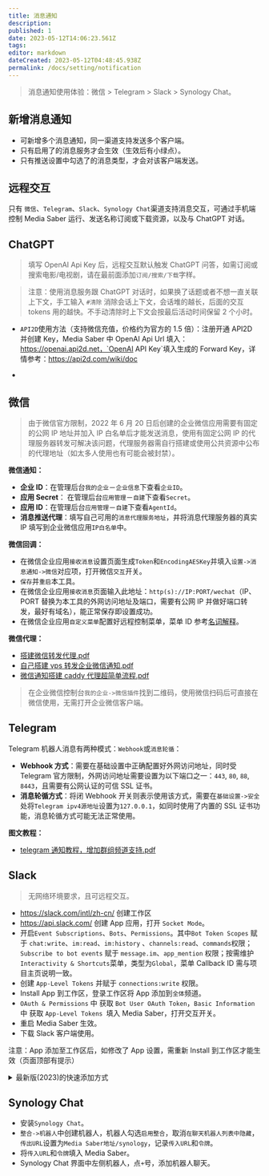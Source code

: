 ```yaml
---
title: 消息通知
description:
published: 1
date: 2023-05-12T14:06:23.561Z
tags:
editor: markdown
dateCreated: 2023-05-12T04:48:45.938Z
permalink: /docs/setting/notification
---
```


> 消息通知使用体验：微信 > Telegram > Slack > Synology Chat。

## 新增消息通知

- 可新增多个消息通知，同一渠道支持发送多个客户端。
- 只有启用了的消息服务才会生效（生效后有小绿点）。
- 只有推送设置中勾选了的消息类型，才会对该客户端发送。

## 远程交互

只有 `微信`、`Telegram`、`Slack`、`Synology Chat`渠道支持消息交互，可通过手机端控制 Media Saber 运行、发送名称订阅或下载资源，以及与 ChatGPT 对话。

## ChatGPT

> 填写 OpenAI Api Key 后，远程交互默认触发 ChatGPT 问答，如需订阅或搜索电影/电视剧，请在最前面添加`订阅/搜索/下载`字样。

> 注意：使用消息服务跟 ChatGPT 对话时，如果换了话题或者不想一直关联上下文，手工输入 `#清除` 消除会话上下文，会话堆的越长，后面的交互 tokens 用的越快。不手动清除时上下文会按最后活动时间保留 2 个小时。

- `API2D`使用方法（支持微信充值，价格约为官方的 1.5 倍）：注册开通 API2D 并创建 Key，Media Saber 中 OpenAI Api Url 填入：https://openai.api2d.net，`OpenAI API Key`填入生成的 Forward Key，详情参考：https://api2d.com/wiki/doc

-

## 微信

> 由于微信官方限制，2022 年 6 月 20 日后创建的企业微信应用需要有固定的公网 IP 地址并加入 IP 白名单后才能发送消息，使用有固定公网 IP 的代理服务器转发可解决该问题，代理服务器需自行搭建或使用公共资源中公布的代理地址（如太多人使用也有可能会被封禁）。

**微信通知：**

- **企业 ID**：在管理后台`我的企业`－`企业信息`下查看`企业ID`。
- **应用 Secret**： 在管理后台`应用管理`－`自建`下查看`Secret`。
- **应用 ID**：在管理后台`应用管理`－`自建`下查看`AgentId`。
- **消息推送代理**：填写自己可用的`消息代理服务地址`，并将消息代理服务器的真实 IP 填写到企业微信应用`IP白名单`中。

**微信回调：**

- 在微信企业应用`接收消息`设置页面生成`Token`和`EncodingAESKey`并填入`设置->消息通知->微信`对应项，打开微信`交互`开关。
- `保存`并`重启`本工具。
- 在微信企业应用`接收消息`页面输入此地址：`http(s)://IP:PORT/wechat`（IP、PORT 替换为本工具的外网访问地址及端口，需要有公网 IP 并做好端口转发，最好有域名），能正常保存即设置成功。
- 在微信企业应用`自定义菜单`配置好远程控制菜单，菜单 ID 参考[名词解释](/docs/other/glossary/#远程交互命令)。

**微信代理：**

- [搭建微信转发代理.pdf](/files/搭建微信转发代理_.pdf)
- [自己搭建 vps 转发企业微信通知.pdf](/files/自己搭建vps转发企业微信通知.pdf)
- [微信通知搭建 caddy 代理超简单流程.pdf](/files/微信通知搭建caddy代理超简单流程.pdf)

> 在企业微信控制台`我的企业->微信插件`找到二维码，使用微信扫码后可直接在微信使用，无需打开企业微信客户端。

## Telegram

Telegram 机器人消息有两种模式：`Webhook`或`消息轮循`：

- **Webhook 方式**：需要在基础设置中正确配置好外网访问地址，同时受 Telegram 官方限制，外网访问地址需要设置为以下端口之一：`443`, `80`, `88`, `8443`，且需要有公网认证的可信 SSL 证书。
- **消息轮循方式**：将闭 Webhook 开关则表示使用该方式，需要在`基础设置->安全`处将`Telegram ipv4源地址`设置为`127.0.0.1`，如同时使用了内置的 SSL 证书功能，消息轮循方式可能无法正常使用。

**图文教程：**

- [telegram 通知教程，增加群组频道支持.pdf](/files/telegram通知教程，增加群组频道支持.pdf)

## Slack

> 无网络环境要求，且可远程交互。

- https://slack.com/intl/zh-cn/ 创建工作区
- https://api.slack.com/ 创建 App 应用，打开 `Socket Mode`。
- 开启`Event Subscriptions`、`Bots`、`Permissions`。其中`Bot Token Scopes` 赋于 `chat:write`、`im:read`、`im:history` 、`channels:read`、`commands`权限；`Subscribe to bot events` 赋于 `message.im`、`app_mention` 权限；按需维护`Interactivity & Shortcuts`菜单，类型为`Global`，菜单 Callback ID 需与项目主页说明一致。
- 创建 `App-Level Tokens` 并赋于 `connections:write` 权限。
- Install App 到工作区，登录工作区将 App 添加到`全体`频道。
- `OAuth & Permissions` 中 获取 `Bot User OAuth Token`，`Basic Information` 中 获取 `App-Level Tokens `填入 Media Saber，打开交互开关。
- 重启 Media Saber 生效。
- 下载 Slack 客户端使用。

注意：App 添加至工作区后，如修改了 App 设置，需重新 Install 到工作区才能生效（页面顶部有提示）
<details>
  <summary>最新版(2023)的快速添加方式</summary>
此间内容由陈老师指导完成,在此再次对他表示感谢.

1. https://api.slack.com/ 创建 App 应用.
2. 创建 App-Level Tokens 并赋于 connections:write 权限。
3. App Manifest中粘贴以下部分
```yaml
display_information:
  name: 家庭影视
  description: 观影助理
  background_color: "#16275c"
features:
  bot_user:
    display_name: movieBot
    always_online: true
  shortcuts:
    - name: 下载文件转移
      type: global
      callback_id: /ptt
      description: 下载文件转移
    - name: 删种
      type: global
      callback_id: /ptr
      description: 删种
    - name: 目录同步
      type: global
      callback_id: /rst
      description: 目录同步
    - name: RSS订阅
      type: global
      callback_id: /rss
      description: RSS订阅
    - name: 站点签到
      type: global
      callback_id: /pts
      description: 站点签到
oauth_config:
  scopes:
    user:
      - users:read
    bot:
      - chat:write
      - im:read
      - im:history
      - channels:read
      - commands
      - app_mentions:read
settings:
  event_subscriptions:
    bot_events:
      - app_mention
      - channel_created
      - message.im
  interactivity:
    is_enabled: true
  org_deploy_enabled: true
  socket_mode_enabled: true
  token_rotation_enabled: false
```
点击 `Save Change`.

4.Install App 到工作区,点击`Install to Workspace`

重复部分不再描述. 上述配置中, 中文随便改,`display_name`英文部分不支持在配置文件中改成中文,可自行在相关页面更改.

</details>

## Synology Chat

- 安装`Synology Chat`。
- `整合->机器人`中创建机器人，机器人勾选`启用整合`，取消`在聊天机器人列表中隐藏`，`传出URL`设置为`Media Saber地址/synology`，记录`传入URL`和`令牌`。
- 将`传入URL`和`令牌`填入 Media Saber。
- Synology Chat 界面中左侧机器人，点`+`号，添加机器人聊天。
